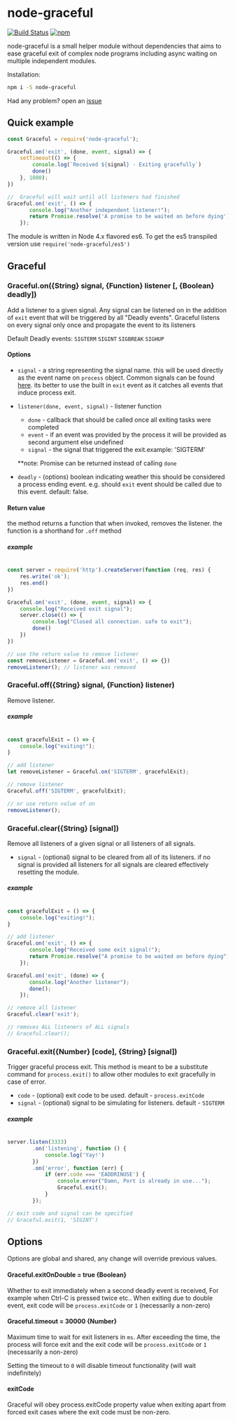 # node-graceful

[![Build Status](https://travis-ci.org/mrbar42/node-graceful.svg?branch=master)](https://travis-ci.org/mrbar42/node-graceful) [![npm](https://img.shields.io/npm/v/node-graceful.svg)](https://www.npmjs.com/package/node-graceful)

node-graceful is a small helper module without dependencies that aims to ease graceful exit
 of complex node programs including async waiting on multiple independent modules.

Installation:
```sh
npm i -S node-graceful
```

Had any problem? open an [issue](https://github.com/mrbar42/node-graceful/issues/new)

## Quick example

```javascript
const Graceful = require('node-graceful');

Graceful.on('exit', (done, event, signal) => {
    setTimeout(() => {
        console.log(`Received ${signal} - Exiting gracefully`)
        done()
    }, 1000);
})

//  Graceful will wait until all listeners had finished
Graceful.on('exit', () => {
       console.log("Another independent listener!");
       return Promise.resolve('A promise to be waited on before dying');
    });
```

The module is written in Node 4.x flavored es6.
  To get the es5 transpiled version use `require('node-graceful/es5')`


## Graceful

### Graceful.on({String} signal, {Function} listener [, {Boolean} deadly])

Add a listener to a given signal.
Any signal can be listened on in the addition of `exit` event that will be triggered by all "Deadly events".
Graceful listens on every signal only once and propagate the event to its listeners

Default Deadly events: `SIGTERM` `SIGINT` `SIGBREAK` `SIGHUP`

#### Options
- `signal` - a string representing the signal name. this will be used directly as the event name on `process` object.
    Common signals can be found [here](https://nodejs.org/api/process.html#process_signal_events).
     its better to use the built in `exit` event as it catches all events that induce process exit.
- `listener(done, event, signal)` - listener function
    - `done` - callback that should be called once all exiting tasks were completed
    - `event` - if an event was provided by the process it will be provided as second argument else undefined
    - `signal` - the signal that triggered the exit.example: 'SIGTERM'

    **note: Promise can be returned instead of calling `done`
- `deadly` - (options) boolean indicating weather this should be considered a process ending event.
e.g. should `exit` event should be called due to this event. default: false.

#### Return value
the method returns a function that when invoked, removes the listener.
the function is a shorthand for `.off` method

##### example
```javascript

const server = require('http').createServer(function (req, res) {
    res.write('ok');
    res.end()
})

Graceful.on('exit', (done, event, signal) => {
    console.log("Received exit signal");
    server.close(() => {
        console.log("Closed all connection. safe to exit");
        done()
    })
})

// use the return value to remove listener
const removeListener = Graceful.on('exit', () => {})
removeListener(); // listener was removed
```


### Graceful.off({String} signal, {Function} listener)

Remove listener.

##### example
```javascript

const gracefulExit = () => {
    console.log("exiting!");
}

// add listener
let removeListener = Graceful.on('SIGTERM', gracefulExit);

// remove listener
Graceful.off('SIGTERM', gracefulExit);

// or use return value of on
removeListener();
```


### Graceful.clear({String} \[signal])

Remove all listeners of a given signal or all listeners of all signals.

- `signal` - (optional) signal to be cleared from all of its listeners.
 if no signal is provided all listeners for all signals are cleared
 effectively resetting the module.

##### example
```javascript

const gracefulExit = () => {
    console.log("exiting!");
}

// add listener
Graceful.on('exit', () => {
       console.log("Received some exit signal!");
       return Promise.resolve("A promise to be waited on before dying");
    });

Graceful.on('exit', (done) => {
       console.log("Another listener");
       done();
    });

// remove all listener
Graceful.clear('exit');

// removes ALL listeners of ALL signals
// Graceful.clear();
```

### Graceful.exit({Number} \[code], {String} \[signal])

Trigger graceful process exit.
This method is meant to be a substitute command for `process.exit()`
to allow other modules to exit gracefully in case of error.

- `code` - (optional) exit code to be used. default - `process.exitCode`
- `signal` - (optional) signal to be simulating for listeners. default - `SIGTERM`

##### example
```javascript

server.listen(3333)
        .on('listening', function () {
            console.log('Yay!')
        })
        .on('error', function (err) {
            if (err.code === 'EADDRINUSE') {
                console.error("Damn, Port is already in use...");
                Graceful.exit();
            }
        });

// exit code and signal can be specified
// Graceful.exit(1, 'SIGINT')
```

## Options

Options are global and shared, any change will override previous values.

#### Graceful.exitOnDouble = true {Boolean}

Whether to exit immediately when a second deadly event is received,
For example when Ctrl-C is pressed twice etc..
When exiting due to double event, exit code will be `process.exitCode` or `1` (necessarily a non-zero)

#### Graceful.timeout = 30000 {Number}

Maximum time to wait for exit listeners in `ms`.
After exceeding the time, the process will force exit
and the exit code will be `process.exitCode` or `1` (necessarily a non-zero)

Setting the timeout to `0` will disable timeout functionality (will wait indefinitely)

#### exitCode

Graceful will obey process.exitCode property value when exiting
apart from forced exit cases where the exit code must be non-zero.
